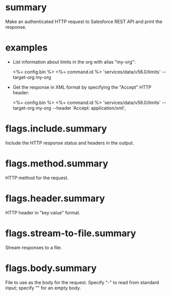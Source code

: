 # summary

Make an authenticated HTTP request to Salesforce REST API and print the response.

# examples

- List information about limits in the org with alias "my-org":

    <%= config.bin %> <%= command.id %> 'services/data/v56.0/limits' --target-org my-org

- Get the response in XML format by specifying the "Accept" HTTP header:

    <%= config.bin %> <%= command.id %> 'services/data/v56.0/limits' --target-org my-org --header 'Accept: application/xml',

# flags.include.summary

Include the HTTP response status and headers in the output.

# flags.method.summary

HTTP method for the request.

# flags.header.summary

HTTP header in "key:value" format.

# flags.stream-to-file.summary

Stream responses to a file.

# flags.body.summary

File to use as the body for the request. Specify "-" to read from standard input; specify "" for an empty body.
